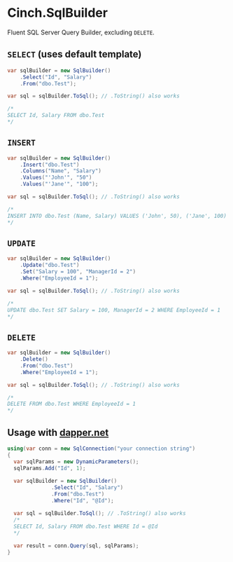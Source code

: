 # Cinch.SqlBuilder
Fluent SQL Server Query Builder, excluding `DELETE`.

## `SELECT` (uses default template)

```c#
var sqlBuilder = new SqlBuilder()
	.Select("Id", "Salary")
	.From("dbo.Test");

var sql = sqlBuilder.ToSql(); // .ToString() also works

/*
SELECT Id, Salary FROM dbo.Test
*/
```

## `INSERT`

```c#
var sqlBuilder = new SqlBuilder()
	.Insert("dbo.Test")
	.Columns("Name", "Salary")
	.Values("'John'", "50")
	.Values("'Jane'", "100");

var sql = sqlBuilder.ToSql(); // .ToString() also works

/*
INSERT INTO dbo.Test (Name, Salary) VALUES ('John', 50), ('Jane', 100)
*/
```

## `UPDATE`

```c#
var sqlBuilder = new SqlBuilder()
	.Update("dbo.Test")
	.Set("Salary = 100", "ManagerId = 2")
	.Where("EmployeeId = 1");

var sql = sqlBuilder.ToSql(); // .ToString() also works

/*
UPDATE dbo.Test SET Salary = 100, ManagerId = 2 WHERE EmployeeId = 1
*/
```

## `DELETE`

```c#
var sqlBuilder = new SqlBuilder()
	.Delete()
	.From("dbo.Test")
	.Where("EmployeeId = 1");

var sql = sqlBuilder.ToSql(); // .ToString() also works

/*
DELETE FROM dbo.Test WHERE EmployeeId = 1
*/
```

## Usage with [dapper.net](https://github.com/StackExchange/Dapper)

```c#
using(var conn = new SqlConnection("your connection string")
{
  var sqlParams = new DynamicParameters();
  sqlParams.Add("Id", 1);
    
  var sqlBuilder = new SqlBuilder()
		      .Select("Id", "Salary")
		      .From("dbo.Test")
		      .Where("Id", "@Id");

  var sql = sqlBuilder.ToSql(); // .ToString() also works 
  /*
  SELECT Id, Salary FROM dbo.Test WHERE Id = @Id
  */ 
    
  var result = conn.Query(sql, sqlParams);
}
```
